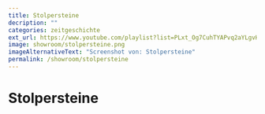 ```yaml
---
title: Stolpersteine
decription: ""
categories: zeitgeschichte
ext_url: https://www.youtube.com/playlist?list=PLxt_Og7CuhTYAPvq2aYLgvHPvZojaJh45
image: showroom/stolpersteine.png
imageAlternativeText: "Screenshot von: Stolpersteine"
permalink: /showroom/stolpersteine
---
```


# Stolpersteine
